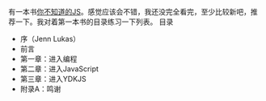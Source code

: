 有一本书[你不知道的JS]。感觉应该会不错，我还没完全看完，至少比较新吧，推荐一下。我对着第一本书的目录练习一下列表。
目录

- 序（Jenn Lukas）
- 前言
- 第一章：进入编程
- 第二章：进入JavaScript
- 第三章：进入YDKJS
- 附录A：鸣谢

<!--超链接-->
[你不知道的JS]: https://github.com/getify/You-Dont-Know-JS/blob/1ed-zh-CN/up%20&%20going/README.md?from=singlemessage#you-dont-know-js-up--going

